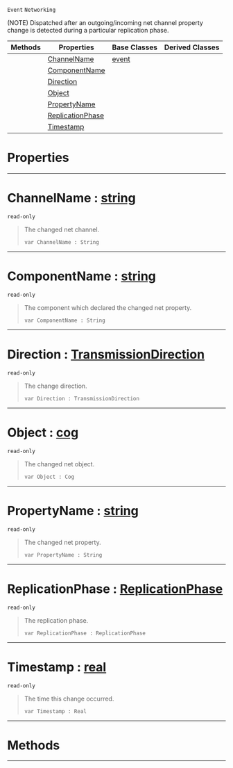  `Event` `Networking`



(NOTE) Dispatched after an outgoing/incoming net channel property change is detected during a particular replication phase.

|Methods|Properties|Base Classes|Derived Classes|
|---|---|---|---|
| |[ ChannelName](https://github.com/ZilchEngine/ZilchDocs/blob/master/code_reference/class_reference/netchannelpropertychange.markdown#channelname-zero-engine)|[event](https://github.com/ZilchEngine/ZilchDocs/blob/master/code_reference/class_reference/event.markdown)| |
| |[ ComponentName](https://github.com/ZilchEngine/ZilchDocs/blob/master/code_reference/class_reference/netchannelpropertychange.markdown#componentname-zero-engin)| | |
| |[ Direction](https://github.com/ZilchEngine/ZilchDocs/blob/master/code_reference/class_reference/netchannelpropertychange.markdown#direction-zero-engine-do)| | |
| |[ Object](https://github.com/ZilchEngine/ZilchDocs/blob/master/code_reference/class_reference/netchannelpropertychange.markdown#object-zero-engine-docum)| | |
| |[ PropertyName](https://github.com/ZilchEngine/ZilchDocs/blob/master/code_reference/class_reference/netchannelpropertychange.markdown#propertyname-zero-engine)| | |
| |[ ReplicationPhase](https://github.com/ZilchEngine/ZilchDocs/blob/master/code_reference/class_reference/netchannelpropertychange.markdown#replicationphase-zero-en)| | |
| |[ Timestamp](https://github.com/ZilchEngine/ZilchDocs/blob/master/code_reference/class_reference/netchannelpropertychange.markdown#timestamp-zero-engine-do)| | |


 #  Properties


---  
 #  ChannelName : [string](https://github.com/ZilchEngine/ZilchDocs/blob/master/code_reference/nada_base_types/string.markdown)

 `read-only`

> The changed net channel.
> ``` lang=cpp, name=Nada
> var ChannelName : String


---  
 #  ComponentName : [string](https://github.com/ZilchEngine/ZilchDocs/blob/master/code_reference/nada_base_types/string.markdown)

 `read-only`

> The component which declared the changed net property.
> ``` lang=cpp, name=Nada
> var ComponentName : String


---  
 #  Direction : [TransmissionDirection](https://github.com/ZilchEngine/ZilchDocs/blob/master/code_reference/enum_reference.markdown#transmissiondirection)

 `read-only`

> The change direction.
> ``` lang=cpp, name=Nada
> var Direction : TransmissionDirection


---  
 #  Object : [cog](https://github.com/ZilchEngine/ZilchDocs/blob/master/code_reference/class_reference/cog.markdown)

 `read-only`

> The changed net object.
> ``` lang=cpp, name=Nada
> var Object : Cog


---  
 #  PropertyName : [string](https://github.com/ZilchEngine/ZilchDocs/blob/master/code_reference/nada_base_types/string.markdown)

 `read-only`

> The changed net property.
> ``` lang=cpp, name=Nada
> var PropertyName : String


---  
 #  ReplicationPhase : [ReplicationPhase](https://github.com/ZilchEngine/ZilchDocs/blob/master/code_reference/enum_reference.markdown#replicationphase)

 `read-only`

> The replication phase.
> ``` lang=cpp, name=Nada
> var ReplicationPhase : ReplicationPhase


---  
 #  Timestamp : [real](https://github.com/ZilchEngine/ZilchDocs/blob/master/code_reference/nada_base_types/real.markdown)

 `read-only`

> The time this change occurred.
> ``` lang=cpp, name=Nada
> var Timestamp : Real


---  
 #  Methods


---  
 

 